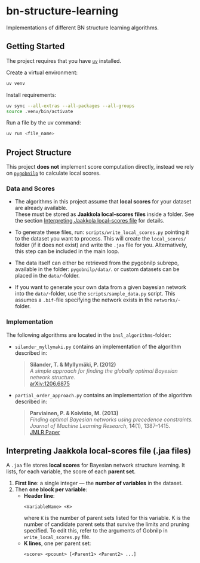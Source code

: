 # bn-structure-learning

Implementations of different BN structure learning algorithms.

## Getting Started
The project requires that you have [`uv`](https://docs.astral.sh/uv/) installed.

Create a virtual environment: 
```bash
uv venv
```

Install requirements:

```bash
uv sync --all-extras --all-packages --all-groups
source .venv/bin/activate
```

Run a file by the uv command:
```bash
uv run <file_name>
```

## Project Structure

This project **does not** implement score computation directly, instead we rely on [`pygobnilp`](https://bitbucket.org/jamescussens/pygobnilp/src/master/) to calculate local scores.

### Data and Scores
- The algorithms in this project assume that **local scores** for your dataset are already available.  
These must be stored as **Jaakkola local-scores files** inside a folder. See the section [Interpreting Jaakkola local-scores file](#interpreting-jaakkola-local-scores-file-jaa-files) for details.

- To generate these files, run: `scripts/write_local_scores.py` pointing it to the dataset you want to process. This will create the `local_scores/` folder (if it does not exist) and write the `.jaa` file for you. Alternatively, this step can be included in the main loop.

- The data itself can either be retrieved from the pygobnilp subrepo, available in the folder: `pygobnilp/data/`. or custom datasets can be placed in the `data/`-folder. 

- If you want to generate your own data from a given bayesian network into  the `data/`-folder, use the  `scripts/sample_data.py` script. This assumes a `.bif`-file specifying the network exists in the `networks/`-folder.

### Implementation
The following algorithms are located in the  `bnsl_algorithms`-folder:

- `silander_myllymaki.py` contains an implementation of the algorithm described in:  

    > **Silander, T. & Myllymäki, P. (2012)**  
    > *A simple approach for finding the globally optimal Bayesian network structure*.  
    > [arXiv:1206.6875](https://arxiv.org/abs/1206.6875)

- `partial_order_approach.py` contains an implementation of the algorithm described in:  

    > **Parviainen, P. & Koivisto, M. (2013)**  
    > *Finding optimal Bayesian networks using precedence constraints.*  
    > *Journal of Machine Learning Research*, **14**(1), 1387–1415.  
    > [JMLR Paper](https://www.jmlr.org/papers/v14/parviainen13a.html)

## Interpreting Jaakkola local-scores file (.jaa files)

A `.jaa` file stores **local scores** for Bayesian network structure learning. It lists, for each variable, the score of each **parent set**. 


1. **First line**: a single integer — the **number of variables** in the dataset.
2. Then **one block per variable**:
   - **Header line**:  
     ```
     <VariableName> <K>
     ```
     where `K` is the number of parent sets listed for this variable. K is the number of candidate parent sets that survive the limits and pruning specified. To edit this, refer to the arguments of Gobnilp in `write_local_scores.py` file.
   - **K lines**, one per parent set:  
     ```
     <score> <pcount> [<Parent1> <Parent2> ...]
     ```
